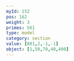 ```yaml
---
myId: 152
pos: 162
weight: 3
primes: 561
type: model
category: section
value: [881,2,-1,-1]
object: [1,50,70,40,400]
---
```

